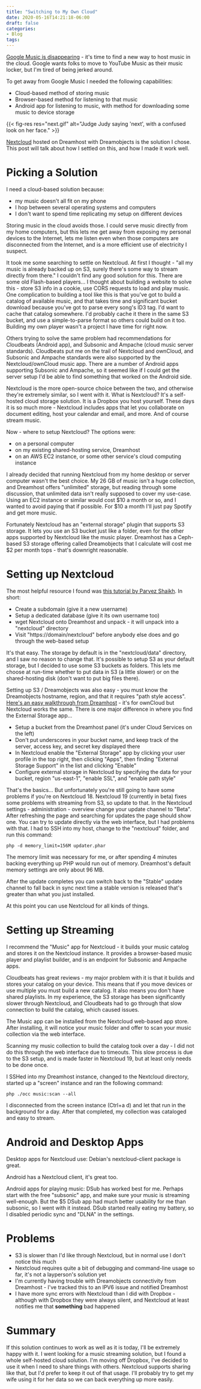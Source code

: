 ```yaml
---
title: "Switching to My Own Cloud"
date: 2020-05-16T14:21:18-06:00
draft: false
categories:
- Blog
tags:
---
```


[Google Music is disappearing](https://arstechnica.com/gadgets/2020/05/google-play-music-dies-this-year-yt-music-library-imports-begin-today/) - it's time to find a new way to host music in the cloud.  Google wants folks to move to YouTube Music as their music locker, but I'm tired of being jerked around.

To get away from Google Music I needed the following capabilities:

- Cloud-based method of storing music
- Browser-based method for listening to that music
- Android app for listening to music, with method for downloading some music to device storage

{{< fig-res res="next.gif" alt="Judge Judy saying 'next', with a confused look on her face." >}}

[Nextcloud](https://nextcloud.com/) hosted on Dreamhost with Dreamobjects is the solution I chose.  This post will talk about how I settled on this, and how I made it work well.

<!--more-->

# Picking a Solution

I need a cloud-based solution because:

- my music doesn't all fit on my phone
- I hop between several operating systems and computers
- I don't want to spend time replicating my setup on different devices

Storing music in the cloud avoids those.  I could serve music directly from my home computers, but this lets me get away from exposing my personal devices to the Internet, lets me listen even when those computers are disconnected from the Internet, and is a more efficient use of electricity I suspect.

It took me some searching to settle on Nextcloud.  At first I thought - "all my music is already backed up on S3, surely there's some way to stream directly from there."  I couldn't find any good solution for this.  There are some old Flash-based players...  I thought about building a website to solve this - store S3 info in a cookie, use CORS requests to load and play music.  One complication to building a tool like this is that you've got to build a catalog of available music, and that takes time and significant bucket download because you've got to parse every song's ID3 tag.  I'd want to cache that catalog somewhere.  I'd probably cache it there in the same S3 bucket, and use a simple-to-parse format so others could build on it too.  Building my own player wasn't a project I have time for right now.

Others trying to solve the same problem had recommendations for Cloudbeats (Android app), and Subsonic and Ampache (cloud music server standards).  Cloudbeats put me on the trail of Nextcloud and ownCloud, and Subsonic and Ampache standards were also supported by the Nextcloud/ownCloud music app.  There are a number of Android apps supporting Subsonic and Ampache, so it seemed like if I could get the server setup I'd be able to find something that worked on the Android side.

Nextcloud is the more open-source choice between the two, and otherwise they're extremely similar, so I went with it.  What is Nextcloud?  It's a self-hosted cloud storage solution.  It is a Dropbox you host yourself.  These days it is so much more - Nextcloud includes apps that let you collaborate on document editing, host your calendar and email, and more.  And of course stream music.

Now - where to setup Nextcloud?  The options were:

- on a personal computer
- on my existing shared-hosting service, Dreamhost
- on an AWS EC2 instance, or some other service's cloud computing instance

I already decided that running Nextcloud from my home desktop or server computer wasn't the best choice.  My 26 GB of music isn't a huge collection, and Dreamhost offers "unlimited" storage, but reading through some discussion, that unlimited data isn't really supposed to cover my use-case.  Using an EC2 instance or similar would cost $10 a month or so, and I wanted to avoid paying that if possible.  For $10 a month I'll just pay Spotify and get more music.

Fortunately Nextcloud has an "external storage" plugin that supports S3 storage.  It lets you use an S3 bucket just like a folder, even for the other apps supported by Nextcloud like the music player.  Dreamhost has a Ceph-based S3 storage offering called Dreamobjects that I calculate will cost me $2 per month tops - that's downright reasonable.

# Setting up Nextcloud

The most helpful resource I found was [this tutorial by Parvez Shaikh](https://techstuffer.com/install-nextcloud-shared-server/).  In short:

- Create a subdomain (give it a new username)
- Setup a dedicated database (give it its own username too)
- wget Nextcloud onto Dreamhost and unpack - it will unpack into a "nextcloud" directory
- Visit "https://domain/nextcloud" before anybody else does and go through the web-based setup

It's that easy.  The storage by default is in the "nextcloud/data" directory, and I saw no reason to change that.  It's possible to setup S3 as your default storage, but I decided to use some S3 buckets as folders.  This lets me choose at run-time whether to put data in S3 (a little slower) or on the shared-hosting disk (don't want to put big files there).

Setting up S3 / Dreamobjects was also easy - you must know the Dreamobjects hostname, region, and that it requires "path style access".  [Here's an easy walkthrough from Dreamhost](https://help.dreamhost.com/hc/en-us/articles/215987867-Connecting-ownCloud-to-DreamObjects) - it's for ownCloud but Nextcloud works the same.  There is one major difference in where you find the External Storage app...

- Setup a bucket from the Dreamhost panel (it's under Cloud Services on the left)
- Don't put underscores in your bucket name, and keep track of the server, access key, and secret key displayed there
- In Nextcloud enable the "External Storage" app by clicking your user profile in the top right, then clicking "Apps", then finding "External Storage Support" in the list and clicking "Enable"
- Configure external storage in Nextcloud by specifying the data for your bucket, region "us-east-1", "enable SSL", and "enable path style"

That's the basics...  But unfortunately you're still going to have some problems if you're on Nextcloud 18.  Nextcloud 19 (currently in beta) fixes some problems with streaming from S3, so update to that.  In the Nextcloud settings - administration - overview change your update channel to "Beta".  After refreshing the page and searching for updates the page should show one.  You can try to update directly via the web interface, but I had problems with that.  I had to SSH into my host, change to the "nextcloud" folder, and run this command:

`php -d memory_limit=156M updater.phar`

The memory limit was necessary for me, or after spending 4 minutes backing everything up PHP would run out of memory.  Dreamhost's default memory settings are only about 96 MB.

After the update completes you can switch back to the "Stable" update channel to fall back in sync next time a stable version is released that's greater than what you just installed.

At this point you can use Nextcloud for all kinds of things.

# Setting up Streaming

I recommend the "Music" app for Nextcloud - it builds your music catalog and stores it on the Nextcloud instance.  It provides a browser-based music player and playlist builder, and is an endpoint for Subsonic and Ampache apps.

Cloudbeats has great reviews - my major problem with it is that it builds and stores your catalog on your device.  This means that if you move devices or use multiple you must build a new catalog.  It also means you don't have shared playlists.  In my experience, the S3 storage has been significantly slower through Nextcloud, and Cloudbeats had to go through that slow connection to build the catalog, which caused issues.

The Music app can be installed from the Nextcloud web-based app store.  After installing, it will notice your music folder and offer to scan your music collection via the web interface.

Scanning my music collection to build the catalog took over a day - I did not do this through the web interface due to timeouts.  This slow process is due to the S3 setup, and is made faster in Nextcloud 19, but at least only needs to be done once.

I SSHed into my Dreamhost instance, changed to the Nextcloud directory, started up a "screen" instance and ran the following command:

`php ./occ music:scan --all`

I disconnected from the screen instance (Ctrl+a d) and let that run in the background for a day.  After that completed, my collection was cataloged and easy to stream.

# Android and Desktop Apps

Desktop apps for Nextcloud use: Debian's nextcloud-client package is great.

Android has a Nextcloud client, it's great too.

Android apps for playing music: DSub has worked best for me.  Perhaps start with the free "subsonic" app, and make sure your music is streaming well-enough.  But the $5 DSub app had much better usability for me than subsonic, so I went with it instead.  DSub started really eating my battery, so I disabled periodic sync and "DLNA" in the settings.

# Problems

- S3 is slower than I'd like through Nextcloud, but in normal use I don't notice this much
- Nextcloud requires quite a bit of debugging and command-line usage so far, it's not a layperson's solution yet
- I'm currently having trouble with Dreamobjects connectivity from Dreamhost - I've tracked this to an IPV6 issue and notified Dreamhost
- I have more sync errors with Nextcloud than I did with Dropbox - although with Dropbox they were always silent, and Nextcloud at least notifies me that **something** bad happened

# Summary

If this solution continues to work as well as it is today, I'll be extremely happy with it.  I went looking for a music streaming solution, but I found a whole self-hosted cloud solution.  I'm moving off Dropbox, I've decided to use it when I need to share things with others.  Nextcloud supports sharing like that, but I'd prefer to keep it out of that usage.  I'll probably try to get my wife using it for her data so we can back everything up more easily.
